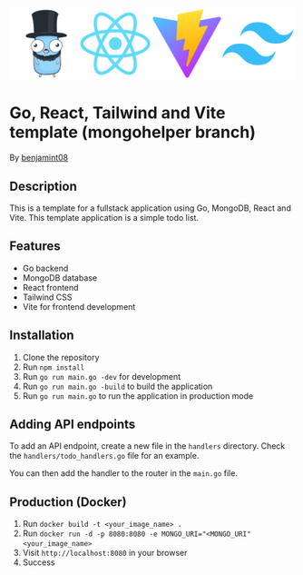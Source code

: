 #
<img src="go_react_vite_tailwind.png">

# Go, React, Tailwind and Vite template (mongohelper branch)

By [benjamint08](https://github.com/benjamint08)

## Description

This is a template for a fullstack application using Go, MongoDB, React and Vite. This template application is a simple todo list.

## Features

- Go backend
- MongoDB database
- React frontend
- Tailwind CSS
- Vite for frontend development

## Installation

1. Clone the repository
2. Run `npm install`
3. Run `go run main.go -dev` for development
4. Run `go run main.go -build` to build the application
5. Run `go run main.go` to run the application in production mode

## Adding API endpoints

To add an API endpoint, create a new file in the `handlers` directory. Check the `handlers/todo_handlers.go` file for an example.

You can then add the handler to the router in the `main.go` file.

## Production (Docker)

1. Run `docker build -t <your_image_name> .`
2. Run `docker run -d -p 8080:8080 -e MONGO_URI="<MONGO_URI" <your_image_name>`
3. Visit `http://localhost:8080` in your browser
4. Success